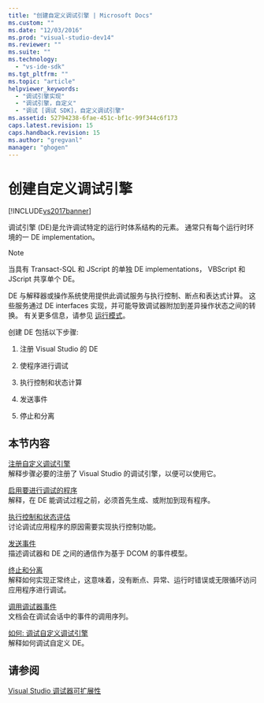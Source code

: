 ```yaml
---
title: "创建自定义调试引擎 | Microsoft Docs"
ms.custom: ""
ms.date: "12/03/2016"
ms.prod: "visual-studio-dev14"
ms.reviewer: ""
ms.suite: ""
ms.technology: 
  - "vs-ide-sdk"
ms.tgt_pltfrm: ""
ms.topic: "article"
helpviewer_keywords: 
  - "调试引擎实现"
  - "调试引擎，自定义"
  - "调试 [调试 SDK]，自定义调试引擎"
ms.assetid: 52794238-6fae-451c-bf1c-99f344c6f173
caps.latest.revision: 15
caps.handback.revision: 15
ms.author: "gregvanl"
manager: "ghogen"
---
```

# 创建自定义调试引擎
[!INCLUDE[vs2017banner](../../code-quality/includes/vs2017banner.md)]

调试引擎 \(DE\)是允许调试特定的运行时体系结构的元素。  通常只有每个运行时环境的一 DE implementation。  
  
> [!NOTE]
>  当具有 Transact\-SQL 和 JScript 的单独 DE implementations， VBScript 和 JScript 共享单个 DE。  
  
 DE 与解释器或操作系统使用提供此调试服务与执行控制、断点和表达式计算。  这些服务通过 DE interfaces 实现，并可能导致调试器附加到差异操作状态之间的转换。  有关更多信息，请参见 [运行模式](../../extensibility/debugger/operational-modes.md)。  
  
 创建 DE 包括以下步骤:  
  
1.  注册 Visual Studio 的 DE  
  
2.  使程序进行调试  
  
3.  执行控制和状态计算  
  
4.  发送事件  
  
5.  停止和分离  
  
## 本节内容  
 [注册自定义调试引擎](../../extensibility/debugger/registering-a-custom-debug-engine.md)  
 解释步骤必要的注册了 Visual Studio 的调试引擎，以便可以使用它。  
  
 [启用要进行调试的程序](../../extensibility/debugger/enabling-a-program-to-be-debugged.md)  
 解释，在 DE 能调试过程之前，必须首先生成、或附加到现有程序。  
  
 [执行控制和状态评估](../../extensibility/debugger/execution-control-and-state-evaluation.md)  
 讨论调试应用程序的原因需要实现执行控制功能。  
  
 [发送事件](../../extensibility/debugger/sending-events.md)  
 描述调试器和 DE 之间的通信作为基于 DCOM 的事件模型。  
  
 [终止和分离](../../extensibility/debugger/termination-and-detaching.md)  
 解释如何实现正常终止，这意味着，没有断点、异常、运行时错误或无限循环访问应用程序进行调试。  
  
 [调用调试器事件](../../extensibility/debugger/calling-debugger-events.md)  
 文档会在调试会话中的事件的调用序列。  
  
 [如何: 调试自定义调试引擎](../../extensibility/debugger/how-to-debug-a-custom-debug-engine.md)  
 解释如何调试自定义 DE。  
  
## 请参阅  
 [Visual Studio 调试器可扩展性](../../extensibility/debugger/visual-studio-debugger-extensibility.md)